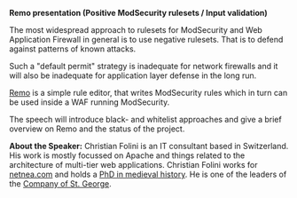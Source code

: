 **Remo presentation (Positive ModSecurity rulesets / Input validation)**

The most widespread approach to rulesets for ModSecurity and Web
Application Firewall in general is to use negative rulesets. That is to
defend against patterns of known attacks.

Such a "default permit" strategy is inadequate for network firewalls and
it will also be inadequate for application layer defense in the long
run.

[Remo](http://remo.netnea.com) is a simple rule editor, that writes
ModSecurity rules which in turn can be used inside a WAF running
ModSecurity.

The speech will introduce black- and whitelist approaches and give a
brief overview on Remo and the status of the project.

**About the Speaker:** Christian Folini is an IT consultant based in
Switzerland. His work is mostly focussed on Apache and things related to
the architecture of multi-tier web applications. Christian Folini works
for [netnea.com](http://www.netnea.com) and holds a [PhD in medieval
history](http://www.chronos-verlag.ch/php/book_latest.php?book=978-3-0340-0841-9&type=Kurztext).
He is one of the leaders of the [Company of St.
George](http://www.companie-of-st-george.ch).